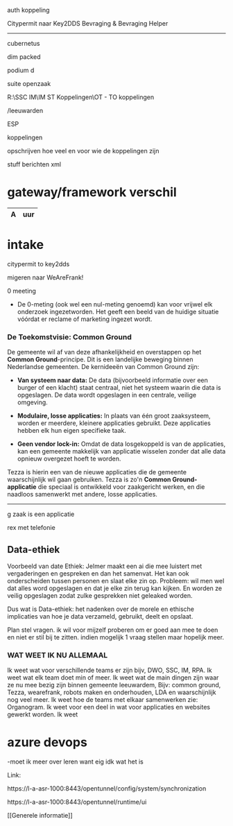 auth koppeling

Citypermit naar Key2DDS Bevraging & Bevraging Helper

---


cubernetus


dim packed

podium d

suite openzaak


R:\SSC IM\IM ST Koppelingen\OT  - TO koppelingen

/leeuwarden

ESP


koppelingen

opschrijven hoe veel en voor wie de koppelingen zijn 

stuff berichten xml

# gateway/framework verschil



| A   | uur |
| --- | --- |
# **intake**

citypermit to key2dds

migeren naar WeAreFrank!





0 meeting
-   De 0-meting (ook wel een nul-meting genoemd) kan voor vrijwel elk onderzoek ingezetworden. Het geeft een beeld van de huidige situatie vóórdat er reclame of marketing ingezet wordt.








### De Toekomstvisie: Common Ground

De gemeente wil af van deze afhankelijkheid en overstappen op het **Common Ground**-principe. Dit is een landelijke beweging binnen Nederlandse gemeenten. De kernideeën van Common Ground zijn:

- **Van systeem naar data:** De data (bijvoorbeeld informatie over een burger of een klacht) staat centraal, niet het systeem waarin die data is opgeslagen. De data wordt opgeslagen in een centrale, veilige omgeving.
    
- **Modulaire, losse applicaties:** In plaats van één groot zaaksysteem, worden er meerdere, kleinere applicaties gebruikt. Deze applicaties hebben elk hun eigen specifieke taak.
    
- **Geen vendor lock-in:** Omdat de data losgekoppeld is van de applicaties, kan een gemeente makkelijk van applicatie wisselen zonder dat alle data opnieuw overgezet hoeft te worden.
    

Tezza is hierin een van de nieuwe applicaties die de gemeente waarschijnlijk wil gaan gebruiken. Tezza is zo'n **Common Ground-applicatie** die speciaal is ontwikkeld voor zaakgericht werken, en die naadloos samenwerkt met andere, losse applicaties.

---

g zaak is een applicatie

rex met telefonie


## Data-ethiek

Voorbeeld van date Ethiek: Jelmer maakt een ai die mee luistert met vergaderingen en gespreken en dan het samenvat. Het kan ook onderscheiden tussen personen en slaat elke zin op. 
Probleem: wil men wel dat alles word opgeslagen en dat je elke zin terug kan kijken. En worden ze veilig opgeslagen zodat zulke gesprekken niet geleaked worden.

Dus wat is Data-ethiek: het nadenken over de morele en ethische implicaties van hoe je data verzameld, gebruikt, deelt en opslaat.  

Plan stel vragen. ik wil voor mijzelf proberen om er goed aan mee te doen en niet er stil bij te zitten. indien mogelijk 1 vraag stellen maar hopelijk meer. 








### **WAT WEET IK NU ALLEMAAL**

Ik weet wat voor verschillende teams er zijn bijv, DWO, SSC, IM, RPA.
Ik weet wat elk team doet min of meer.
Ik weet wat de main dingen zijn waar ze nu mee bezig zijn binnen gemeente leeuwardem,
Bijv: common ground, Tezza, wearefrank, robots maken en onderhouden, LDA en waarschijnlijk nog veel meer.
Ik weet hoe de teams met elkaar samenwerken zie: Organogram.
Ik weet voor een deel in wat voor applicaties en websites gewerkt worden.
Ik weet 









# azure devops 
-moet ik meer over leren want eig idk wat het is
















Link:


https://l-a-asr-1000:8443/opentunnel/config/system/synchronization

https://l-a-asr-1000:8443/opentunnel/runtime/ui



































[[Generele informatie]]

